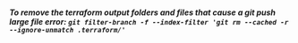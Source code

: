 ##### To remove the terraform output folders and files that cause a git push large file error: ```git filter-branch -f --index-filter 'git rm --cached -r --ignore-unmatch .terraform/'```
